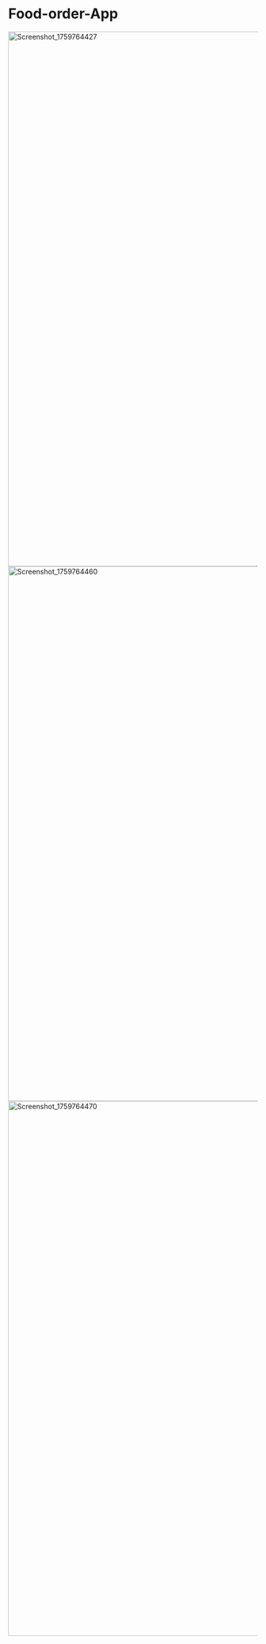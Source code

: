 # Food-order-App
<img width="720" height="1080" alt="Screenshot_1759764427" src="https://github.com/user-attachments/assets/fa06ce75-0126-4cea-a223-1ee00bd674c5" />
<img width="720" height="1080" alt="Screenshot_1759764460" src="https://github.com/user-attachments/assets/1ebd9501-9ba6-4185-951a-ee5eec51641e" />

<img width="720" height="1080" alt="Screenshot_1759764470" src="https://github.com/user-attachments/assets/c350315e-370e-4dc9-972f-bb4c0f4597ae" />
